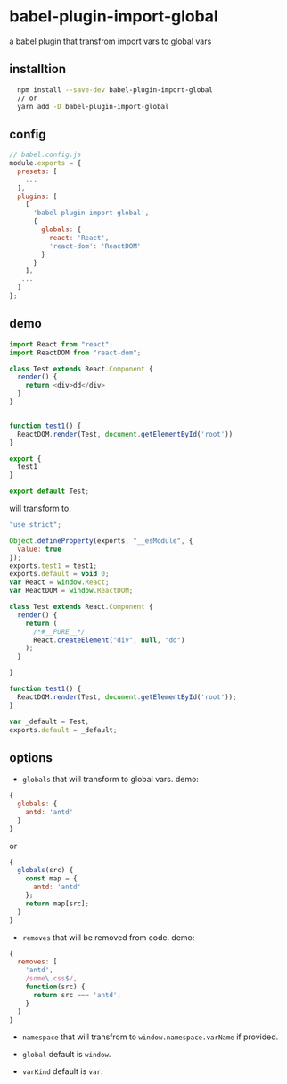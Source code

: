 # babel-plugin-import-global
a babel plugin that transfrom import vars to global vars

## installtion

```bash
  npm install --save-dev babel-plugin-import-global
  // or 
  yarn add -D babel-plugin-import-global
```

## config


```js
// babel.config.js
module.exports = {
  presets: [
    ...
  ],
  plugins: [
    [
      'babel-plugin-import-global',
      {
        globals: {
          react: 'React',
          'react-dom': 'ReactDOM'
        }
      }
    ],
   ...
  ]
};
```

## demo

```js
import React from "react";
import ReactDOM from "react-dom";

class Test extends React.Component {
  render() {
    return <div>dd</div>
  }
}


function test1() {
  ReactDOM.render(Test, document.getElementById('root'))
}

export {
  test1
}

export default Test;
```

will transform to:
```js
"use strict";

Object.defineProperty(exports, "__esModule", {
  value: true
});
exports.test1 = test1;
exports.default = void 0;
var React = window.React;
var ReactDOM = window.ReactDOM;

class Test extends React.Component {
  render() {
    return (
      /*#__PURE__*/
      React.createElement("div", null, "dd")
    );
  }

}

function test1() {
  ReactDOM.render(Test, document.getElementById('root'));
}

var _default = Test;
exports.default = _default;
```

## options

- `globals` that will transform to global vars. demo:

```js
{
  globals: {
    antd: 'antd'
  }
}
```
or
```js
{
  globals(src) {
    const map = {
      antd: 'antd'
    };
    return map[src];
  }
}
```

- `removes` that will be removed from code. demo:
```js
{
  removes: [
    'antd',
    /some\.css$/,
    function(src) {
      return src === 'antd';
    }
  ]
}
```

- `namespace` that will transfrom to `window.namespace.varName` if provided.

- `global` default is `window`.

- `varKind` default is `var`.

